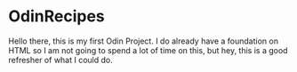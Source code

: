 # OdinRecipes

Hello there, this is my first Odin Project. I do already have a foundation on HTML so I am not going
to spend a lot of time on this, but hey, this is a good refresher of what I could do.